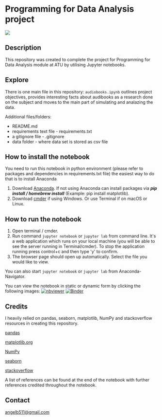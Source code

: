 # Programming for Data Analysis project

<img src="https://www.twilio.com/blog/2017/10/basic-statistics-python-numpy-jupyter-notebook.html" />


## Description

This repository was created to complete the project for Programming for Data Analysis module at ATU by utilising Jupyter notebooks.

## Explore

There is one main file in this repository:
`audiobooks.ipynb` outlines project objectives, provides interesting facts about audibooks as a research done on the subject and moves to the main part of simulating and analazing the data.

Additional files/folders:
- README.md
- requirements text file - requirements.txt
- a gitignore file - .gitignore
- data folder - where data set is stored as csv file

## How to install the notebook

You need to run this notebook in python environment (please refer to packages and dependencies in requirements.txt file) the easiest way to do that is to install Anaconda
1. Download [Anaconda](https://docs.anaconda.com/anaconda/install/index.html). If not using Anaconda can install packages via ***pip install / homebrew install*** (Example: pip install matplotlib).
2. Download [cmder](https://cmder.net) if using Windows. Or use Terminal if on macOS or Linux.

## How to run the notebook

1. Open terminal / cmder.
2. Run command `jupyter notebook` or `jupyter lab` from command line. It's a web application which runs on your local machine (you will be able to see the server running in Terminal/cmder). To stop the application running press control+c and then type 'y' to confirm.
3. The browser page should open up automatically. Select the file you would like to view.

You can also start `jupyter notebook` or `jupyter lab` from Anaconda-Navigator.

You can view the notebook in static or dynamic form by clicking the following images:
[![nbviewer](https://raw.githubusercontent.com/jupyter/design/master/logos/Badges/nbviewer_badge.svg)](https://nbviewer.org/github/angelinka/programming_for_DA_project/blob/main/audiobooks.ipynb)
[![Binder](https://mybinder.org/badge_logo.svg)](https://mybinder.org/v2/gh/angelinka/programming_for_DA_project/blob/main/audiobooks.ipynb)

## Credits
I heavily relied on pandas, seaborn, matplotlib, NumPy and stackoverflow resources in creating this repository.

[pandas](https://pandas.pydata.org/)

[matplotlib.org](https://matplotlib.org/stable/tutorials/introductory/pyplot.html#sphx-glr-tutorials-introductory-pyplot-py)

[NumPy](https://numpy.org/)

[seaborn](https://seaborn.pydata.org/api.html)

[stackoverflow](https://stackoverflow.com)

A list of references can be found at the end of the notebook with further references credited throughout the notebook.

## Contact

[angelb511@gmail.com](mailto:angelb511@gmail.com)